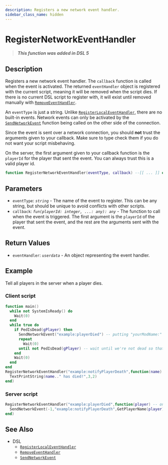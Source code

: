 ```yaml
---
description: Registers a new network event handler.
sidebar_class_name: hidden
---
```


# RegisterNetworkEventHandler

> **_This function was added in DSL 5_**

## Description

Registers a new network event handler. The `callback` function is called when the event is activated. The returned `eventHandler` object is registered with the current script, meaning it will be removed when the script dies. If there is no current DSL script to register with, it will exist until removed manually with [`RemoveEventHandler`](RemoveEventHandler).

An `eventType` is just a string. Unlike [`RegisterLocalEventHandler`](RegisterLocalEventHandler), there are no built-in events. Network events can only be activated by the [`SendNetworkEvent`](SendNetworkEvent) function being called on the other side of the connection.

Since the event is sent over a network connection, you should **not** trust the arguments given to your callback. Make sure to type check them if you do not want your script misbehaving.

On the server, the first argument given to your callback function is the `playerId` for the player that sent the event. You can always trust this is a valid player id.

```lua
function RegisterNetworkEventHandler(eventType, callback) --[[ ... ]] end
```

## Parameters

- `eventType`: _`string`_ - The name of the event to register. This can be any string, but should be unique to avoid conflicts with other scripts.
- `callback`: _`fun(playerId: integer, ...: any): any`_ - The function to call when the event is triggered. The first argument is the `playerId` of the player that sent the event, and the rest are the arguments sent with the event.

## Return Values

- `eventHandler`: _`userdata`_ - An object representing the event handler.

## Example

Tell all players in the server when a player dies.

### Client script

```lua
function main()
  while not SystemIsReady() do
    Wait(0)
  end
  while true do
    if PedIsDead(gPlayer) then
      SendNetworkEvent("example:playerDied") -- putting "yourModName:" in front of events helps prevent naming conflicts with other scripts
      repeat
        Wait(0)
      until not PedIsDead(gPlayer) -- wait until we're not dead so that the server isn't just spammed with events every frame we're dead
    end
    Wait(0)
  end
end
RegisterNetworkEventHandler("example:notifyPlayerDeath",function(name)
  TextPrintString(name.." has died!",3,2)
end)
```

### Server script

```lua
RegisterNetworkEventHandler("example:playerDied",function(player) -- on the server, a valid player is always the first argument
  SendNetworkEvent(-1,"example:notifyPlayerDeath",GetPlayerName(player)) -- using -1 as the first argument means this event is sent to ALL players
end)
```

## See Also

- DSL
  - [`RegisterLocalEventHandler`](RegisterLocalEventHandler)
  - [`RemoveEventHandler`](RemoveEventHandler)
  - [`SendNetworkEvent`](SendNetworkEvent)
